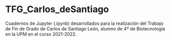 # TFG_Carlos_deSantiago
Cuadernos de Jupyter (.ipynb) desarrollados para la realización del Trabajo de Fin de Grado de Carlos de Santiago León, alumno de 4º de Biotecnología en la UPM en el curso 2021-2022.
